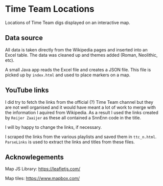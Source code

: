 # Time Team Locations

Locations of Time Team digs displayed on an interactive map.

## Data source

All data is taken directly from the Wikipedia pages and inserted into an
Excel table. The data was cleaned up and themes added (Roman, Neolithic, etc).

A small Java app reads the Excel file and creates a JSON file. This file is picked
up by `index.html` and used to place markers on a map.

## YouTube links

I did try to fetch the links from the official (?) Time Team channel but they are not
well organised and it would have meant a lot of work to 
merge with the information I aquired from Wikipedia. As a result I used the links created
by `Reijer Zaaijer` as these all contained a SnnEnn code in the title.

I will by happy to change the links, if necessary.

I scraped the links from the various playlists and saved them in `ttc_n.html`. `ParseLinks`
is used to extract the links and titles from these files.

## Acknowlegements

Map JS Library: https://leafletjs.com/

Map tiles: https://www.mapbox.com/
